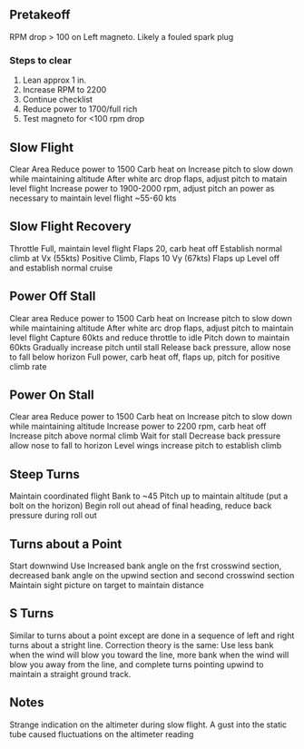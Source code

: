 Pretakeoff
----------

RPM drop > 100 on Left magneto.  Likely a fouled spark plug

### Steps to clear

1. Lean approx 1 in.
2. Increase RPM to 2200
3. Continue checklist
4. Reduce power to 1700/full rich
5. Test magneto for <100 rpm drop

Slow Flight
-----------

Clear Area
Reduce power to 1500
Carb heat on
Increase pitch to slow down while maintaining altitude
After white arc drop flaps, adjust pitch to matain level flight
Increase power to 1900-2000 rpm, adjust pitch an power as necessary to maintain level flight ~55-60 kts

Slow Flight Recovery
--------------------

Throttle Full, maintain level flight
Flaps 20, carb heat off
Establish normal climb at Vx (55kts)
Positive Climb, Flaps 10
Vy (67kts) Flaps up
Level off and establish normal cruise

Power Off Stall
---------------

Clear area
Reduce power to 1500
Carb heat on
Increase pitch to slow down while maintaining altitude
After white arc drop flaps, adjust pitch to maintain level flight
Capture 60kts and reduce throttle to idle
Pitch down to maintain 60kts
Gradually increase pitch until stall
Release back pressure, allow nose to fall below horizon
Full power, carb heat off, flaps up, pitch for positive climb rate

Power On Stall
--------------

Clear area
Reduce power to 1500
Carb heat on
Increase pitch to slow down while maintaining altitude
Increase power to 2200 rpm, carb heat off
Increase pitch above normal climb
Wait for stall
Decrease back pressure allow nose to fall to horizon
Level wings increase pitch to establish climb

Steep Turns
-----------

Maintain coordinated flight
Bank to ~45
Pitch up to maintain altitude (put a bolt on the horizon)
Begin roll out ahead of final heading, reduce back pressure during roll out

Turns about a Point
--------------------

Start downwind
Use Increased bank angle on the frst crosswind section,
decreased bank angle on the upwind section and second crosswind section
Maintain sight picture on target to maintain distance

S Turns
-------

Similar to turns about a point except are done in a sequence of left and right turns about a stright line.
Correction theory is the same:
Use less bank when the wind will blow you toward the line, more bank when the wind will blow you away from the line, and complete turns pointing upwind to maintain a straight ground track.

Notes
-----

Strange indication on the altimeter during slow flight.  A gust into the static tube caused fluctuations on the altimeter reading
